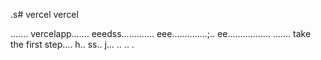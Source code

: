 .s# vercel
vercel

.......
vercelapp.......
eeedss.............
eee..............;..
 ee.................
.......
 take the first step....
h..
ss..
j...
..
..
.
